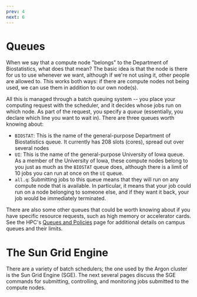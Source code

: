 ```yaml
---
prev: 4
next: 6
---
```


# Queues

When we say that a compute node "belongs" to the Department of Biostatistics, what does that mean?  The basic idea is that the node is there for us to use whenever we want, although if we're not using it, other people are allowed to.  This works both ways: if there are compute nodes not being used, we can use them in addition to our own node(s).

All this is managed through a batch queuing system -- you place your computing request with the scheduler, and it decides whose jobs run on which node.  As part of the request, you specify a *queue* (essentially, you declare which line you want to wait in).  There are three queues worth knowing about:

* `BIOSTAT`: This is the name of the general-purpose Department of Biostatistics queue.  It currently has 208 slots (cores), spread out over several nodes
* `UI`: This is the name of the general-purpose University of Iowa queue.  As a member of the University of Iowa, these compute nodes belong to you just as much as the `BIOSTAT` queue does, although there is a limit of 10 jobs you can run at once on the `UI` queue.
* `all.q`: Submitting jobs to this queue means that they will run on any compute node that is available.  In particular, it means that your job could run on a node belonging to someone else, and if they want it back, your job would be immediately terminated.

There are also some other queues that could be worth knowing about if you have specific resource requests, such as high memory or accelerator cards.  See the HPC's [Queues and Policies](https://wiki.uiowa.edu/display/hpcdocs/Queues+and+Policies) page for additional details on campus queues and their limits.

# The Sun Grid Engine

There are a variety of batch schedulers; the one used by the Argon cluster is the Sun Grid Engine (SGE).  The next several pages discuss the SGE commands for submitting, controlling, and monitoring jobs submitted to the compute nodes.

